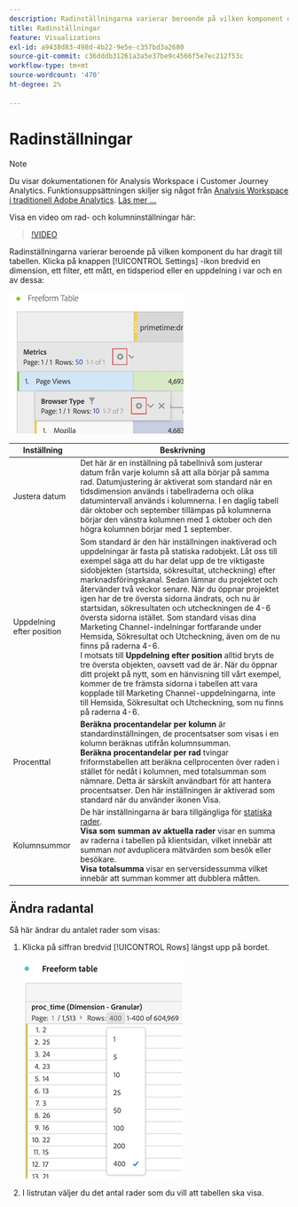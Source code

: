 ```yaml
---
description: Radinställningarna varierar beroende på vilken komponent du har dragit till tabellen.
title: Radinställningar
feature: Visualizations
exl-id: a9438d83-498d-4b22-9e5e-c357bd3a2680
source-git-commit: c36dddb31261a3a5e37be9c4566f5e7ec212f53c
workflow-type: tm+mt
source-wordcount: '470'
ht-degree: 2%

---
```


# Radinställningar

>[!NOTE]
>
>Du visar dokumentationen för Analysis Workspace i Customer Journey Analytics. Funktionsuppsättningen skiljer sig något från [Analysis Workspace i traditionell Adobe Analytics](https://experienceleague.adobe.com/docs/analytics/analyze/analysis-workspace/home.html). [Läs mer …](/help/getting-started/cja-aa.md)

Visa en video om rad- och kolumninställningar här:

>[!VIDEO](https://video.tv.adobe.com/v/40382/?quality=12)

Radinställningarna varierar beroende på vilken komponent du har dragit till tabellen. Klicka på knappen [!UICONTROL Settings] -ikon bredvid en dimension, ett filter, ett mått, en tidsperiod eller en uppdelning i var och en av dessa:

![](assets/row-settings.png)

| Inställning | Beskrivning |
| --- | --- |
| Justera datum | Det här är en inställning på tabellnivå som justerar datum från varje kolumn så att alla börjar på samma rad. Datumjustering är aktiverat som standard när en tidsdimension används i tabellraderna och olika datumintervall används i kolumnerna. I en daglig tabell där oktober och september tillämpas på kolumnerna börjar den vänstra kolumnen med 1 oktober och den högra kolumnen börjar med 1 september. |
| Uppdelning efter position | Som standard är den här inställningen inaktiverad och uppdelningar är fasta på statiska radobjekt. Låt oss till exempel säga att du har delat upp de tre viktigaste sidobjekten (startsida, sökresultat, utcheckning) efter marknadsföringskanal. Sedan lämnar du projektet och återvänder två veckor senare. När du öppnar projektet igen har de tre översta sidorna ändrats, och nu är startsidan, sökresultaten och utcheckningen de 4-6 översta sidorna istället. Som standard visas dina Marketing Channel-indelningar fortfarande under Hemsida, Sökresultat och Utcheckning, även om de nu finns på raderna 4-6. <br> I motsats till **Uppdelning efter position** alltid bryts de tre översta objekten, oavsett vad de är. När du öppnar ditt projekt på nytt, som en hänvisning till vårt exempel, kommer de tre främsta sidorna i tabellen att vara kopplade till Marketing Channel-uppdelningarna, inte till Hemsida, Sökresultat och Utcheckning, som nu finns på raderna 4-6. |
| Procenttal | **Beräkna procentandelar per kolumn** är standardinställningen, de procentsatser som visas i en kolumn beräknas utifrån kolumnsumman. <br>**Beräkna procentandelar per rad** tvingar friformstabellen att beräkna cellprocenten över raden i stället för nedåt i kolumnen, med totalsumman som nämnare. Detta är särskilt användbart för att hantera procentsatser. Den här inställningen är aktiverad som standard när du använder ikonen Visa. |
| Kolumnsummor | De här inställningarna är bara tillgängliga för [statiska rader](/help/analysis-workspace/visualizations/freeform-table/column-row-settings/manual-vs-dynamic-rows.md). <br> **Visa som summan av aktuella rader** visar en summa av raderna i tabellen på klientsidan, vilket innebär att summan *not* avduplicera mätvärden som besök eller besökare. <br> **Visa totalsumma** visar en serversidessumma vilket innebär att summan kommer att dubblera måtten. |

## Ändra radantal

Så här ändrar du antalet rader som visas:

1. Klicka på siffran bredvid [!UICONTROL Rows] längst upp på bordet.

   ![](assets/row-number.png)

1. I listrutan väljer du det antal rader som du vill att tabellen ska visa.